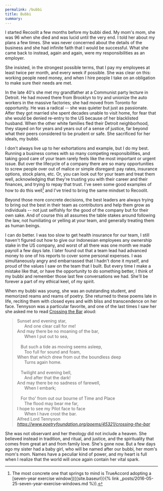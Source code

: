 ```yaml
---
permalink: /bubbi
title: Bubbi
summary: 
---
```


I started Recoolit a few months before my bubbi died. My mom's mom, she was 96 when she died and was lucid until the very end. I told her about my plans a few times. She was never concerned about the details of the business and she had infinite faith that I would be successful. What she came back to instead, again and again, were my responsibilities as an employer. 

She insisted, in the strongest possible terms, that I pay my employees at least twice per month, and every week if possible. She was clear on this: working people need money, and when I hire people I take on an obligation to make sure their needs are met.

In the late 40's she met my grandfather at a Communist party lecture in Detroit. He had moved there from Brooklyn to try and unionize the auto workers in the massive factories; she had moved from Toronto for opportunity. He was a radical -- she was quieter but just as passionate. After they got married she spent decades unable to visit home, for fear that she would be denied re-entry to the US because of her blacklisted husband. When the other white families fled their Detroit neighborhood, they stayed on for years and years out of a sense of justice, far beyond what their peers  considered to be prudent or safe. She sacrificed for her ideals, my bubbi.

I don't always live up to her exhortations and example, but I do my best. Running a business comes with so many competing responsibilities, and taking good care of your team rarely feels like the most important or urgent issue. But over the lifecycle of a company there are so many opportunities to screw people over out of malice or simple disregard: pay rates, insurance options, stock plans, etc. Or, you can look out for your team and treat them well, acknowledging that they're trusting you with their career and their finances, and trying to repay that trust. I've seen some good examples  of how to do this well[^options] and I've tried to bring the same mindset to Recoolit. 

[^options]: The most concrete one that springs to mind is TrueAccord adopting a [seven-year exercise window]({{site.baseurl}}{% link _posts/2016-05-25-seven-year-exercise-windows.md %}).

Beyond those more concrete decisions, the best leaders are always trying to bring out the best in their team as contributors and help them grow as individuals -- not just selfishly for the good of the company but for their own sake. And of course this all assumes the table stakes around following the law, not humiliating or yelling at your team, and generally treating them as human beings.

I can do better. I was too slow to get health insurance for our team, I still haven't figured out how to give our Indonesian employees any ownership stake in the US company, and worst of all there was one month we made payroll a few days late. I later found out that a team lead had advanced money to one of his reports to cover some personal expenses. I was simultaneously angry and embarrassed that I hadn't done it myself, and proud of the values I saw on the team that I built. But every time I make a mistake like that, or have the opportunity to do something better, I think of my bubbi and remember those last few conversations we had. She'll be forever a part of my ethical keel, of my spirit.

When my bubbi was young, she was an outstanding student, and memorized reams and reams of poetry. She returned to these poems late in life, reciting them with closed eyes and with bliss and transcendence on her face. Tennyson was a particular favorite, and one of the last times I saw her she asked me to read [Crossing the Bar](https://www.poetryfoundation.org/poems/45321/crossing-the-bar) aloud:

<blockquote markdown="0" class="quoteback" darkmode="" data-title="Crossing the Bar" data-author="Alfred Lord Tennyson" cite="https://www.poetryfoundation.org/poems/45321/crossing-the-bar">
<div class="o-vr o-vr_12x"><div class="c-feature"><div class="c-feature-bd"><div class="o-poem isActive" data-view="PoemView"><div>Sunset and evening star,<br></div><div>&nbsp;&nbsp;&nbsp;&nbsp;&nbsp;&nbsp;And one clear call for me!<br></div><div>And may there be no moaning of the bar,<br></div><div>&nbsp;&nbsp;&nbsp;&nbsp;&nbsp;&nbsp;When I put out to sea,<br></div><div><br></div><div>&nbsp;&nbsp;&nbsp;But such a tide as moving seems asleep,<br></div><div>&nbsp;&nbsp;&nbsp;&nbsp;&nbsp;&nbsp;Too full for sound and foam,<br></div><div>When that which drew from out the boundless deep<br></div><div>&nbsp;&nbsp;&nbsp;&nbsp;&nbsp;&nbsp;Turns again home.<br></div><div><br></div><div>&nbsp;&nbsp;&nbsp;Twilight and evening bell,<br></div><div>&nbsp;&nbsp;&nbsp;&nbsp;&nbsp;&nbsp;And after that the dark!<br></div><div>And may there be no sadness of farewell,<br></div><div>&nbsp;&nbsp;&nbsp;&nbsp;&nbsp;&nbsp;When I embark;<br></div><div><br></div><div>&nbsp;&nbsp;&nbsp;For tho' from out our bourne of Time and Place<br></div><div>&nbsp;&nbsp;&nbsp;&nbsp;&nbsp;&nbsp;The flood may bear me far,<br></div><div>I hope to see my Pilot face to face<br></div><div>&nbsp;&nbsp;&nbsp;&nbsp;&nbsp;&nbsp;When I have crost the bar.</div></div></div></div></div><div class="o-grid"><div class="o-grid-col o-grid-col_10of12"></div></div>
<footer>Alfred Lord Tennyson<cite> <a href="https://www.poetryfoundation.org/poems/45321/crossing-the-bar">https://www.poetryfoundation.org/poems/45321/crossing-the-bar</a></cite></footer>
</blockquote><script note="" src="https://cdn.jsdelivr.net/gh/Blogger-Peer-Review/quotebacks@1/quoteback.js"></script>

She was not observant and her theology did not include a heaven. She believed instead in tradition, and ritual, and justice, and the spirituality that comes from great art and from family love. She's gone now. But a few days ago my sister had a baby girl, who will be named after our bubbi, her mom's mom's mom. Names have a peculiar kind of power, and my heart is full when I realize that the world will once again contain her vital spark.
